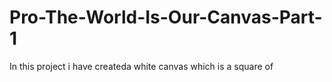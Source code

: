 # Pro-The-World-Is-Our-Canvas-Part-1
In this project i have createda white canvas which is a square of 
```x:1000, y:1000
